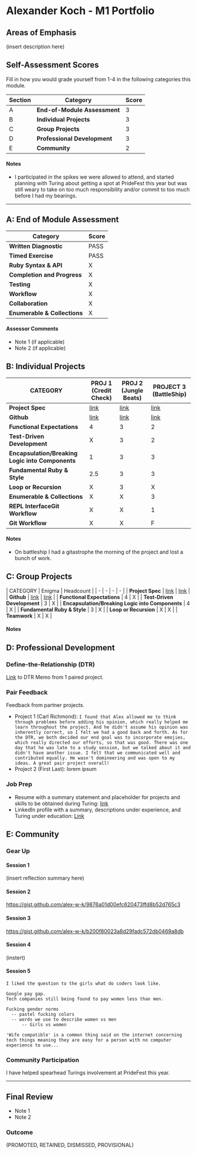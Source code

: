 # Alexander Koch - M1 Portfolio

## Areas of Emphasis

(insert description here)

## Self-Assessment Scores

Fill in how you would grade yourself from 1-4 in the following categories this module.

| Section | Category | Score |
| - | ----- | - |
| A | **End-of-Module Assessment** | 3 |
| B | **Individual Projects** | 3 |
| C | **Group Projects** | 3 |
| D | **Professional Development** | 3 |
| E | **Community** | 2 |

#### Notes

*   I participated in the spikes we were allowed to attend, and started planning with Turing about getting a spot at PrideFest this year but was still weary to take on too much responsibility and/or commit to too much before I had my bearings.

------------------------------------------------

## A: End of Module Assessment

| Category | Score |
| ----- | - |
| **Written Diagnostic** | PASS |
| **Timed Exercise** | PASS |
| **Ruby Syntax & API** | X |
| **Completion and Progress** | X |
| **Testing** | X |
| **Workflow** | X |
| **Collaboration** | X |
| **Enumerable & Collections** | X |

#### Assessor Comments

*   Note 1 (if applicable)
*   Note 2 (if applicable)


## B: Individual Projects

| CATEGORY | PROJ 1 (Credit Check) | PROJ 2 (Jungle Beats) | PROJECT 3 (BattleShip) |
| - | - | - | - |
| **Project Spec** | [link](http://backend.turing.io/module1/projects/credit_check) | [link](http://backend.turing.io/module1/projects/jungle_beat) | [link](http://backend.turing.io/module1/projects/battleship) |
| **Github** | [link](https://github.com/alex-w-k/credit_check) | [link](https://github.com/alex-w-k/jungle_beats) | [link](https://github.com/alex-w-k/re-battleship) |
| **Functional Expectations** | 4 | 3 | 2 |
| **Test-Driven Development** | X | 3 | 2 |
| **Encapsulation/Breaking Logic into Components** | 1 | 3 | 3 |
| **Fundamental Ruby & Style** | 2.5 | 3 | 3 |
| **Loop or Recursion** | X | 3 | X |
| **Enumerable & Collections** | X | X | 3 |
| **REPL InterfaceGit Workflow** | X | X | 1 |
| **Git Workflow** | X | X | F |

#### Notes

*   On battleship I had a gitastrophe the morning of the project and lost a bunch of work.


## C: Group Projects

| CATEGORY | Enigma | Headcount |
| - | - | - | - |
| **Project Spec** | [link](http://backend.turing.io/module1/projects/enigma) | [link](http://backend.turing.io/module1/projects/headcount) |
| **Github** | [link](https://github.com/alex-w-k/enigma) | [link](https://github.com/alex-w-k/headcount) |
| **Functional Expectations** | 4 | X |
| **Test-Driven Development** | 3 | X |
| **Encapsulation/Breaking Logic into Components** | 4 | X |
| **Fundamental Ruby & Style** | 3 | X |
| **Loop or Recursion** | X | X |
| **Teamwork** | X | X |

#### Notes



## D: Professional Development

### Define-the-Relationship (DTR)

[Link](https://gist.github.com/alex-w-k/ff2d1ec2b6e538f5d0bfbc0cf19a37b2) to DTR Memo from 1 paired project.

### Pair Feedback

Feedback from partner projects.

*   Project 1 (Carl Richmond): ```I found that Alex allowed me to think through problems before adding his opinion, which really helped me learn throughout the project. And he didn't assume his opinion was inherently correct, so I felt we had a good back and forth. As for the DTR, we both decided our end goal was to incorporate emojies, which really directed our efforts, so that was good. There was one day that he was late to a study session, but we talked about it and didn't have another issue. I felt that we communicated well and contributed equally. He wasn't domineering and was open to my ideas. A great pair project overall!```
*   Project 2 (First Last): lorem ipsum

### Job Prep

*   Resume with a summary statement and placeholder for projects and skills to be obtained during Turing: [link](http://example.com)
*   LinkedIn profile with a summary, descriptions under experience, and Turing under education: [Link](http://example.com)



## E: Community

### Gear Up

#### Session 1
(insert reflection summary here)

#### Session 2
https://gist.github.com/alex-w-k/9876a01d00efc620473ffd8b52d765c3

#### Session 3
https://gist.github.com/alex-w-k/b200f80023a8d29fadc572db0469a8db

#### Session 4
(instert)

#### Session 5

```
I liked the question to the girls what do coders look like.

Google pay gap. 
Tech companies still being found to pay women less than men.

Fucking gender norms
  -- pastel fucking colors
  -- words we use to describe women vs men 
      -- Girls vs women 

'Wife compatible' is a common thing said on the internet concerning tech things meaning they are easy for a person with no computer experience to use... 
```

### Community Participation
I have helped spearhead Turings involvement at PrideFest this year.

-------------------------------------------------------------

## Final Review

*   Note 1
*   Note 2

### Outcome

(PROMOTED, RETAINED, DISMISSED, PROVISIONAL)
